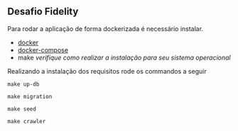 ## Desafio Fidelity

Para rodar a aplicação de forma dockerizada é necessário instalar.
* [docker](https://www.docker.com/get-started/)
* [docker-compose](https://docs.docker.com/compose/install/)
* make *verifique como realizar a instalação para seu sistema operacional*

Realizando a instalação dos requisitos rode os commandos a seguir
```shell
make up-db
```
```shell
make migration
```
```shell
make seed
```
```shell
make crawler
```